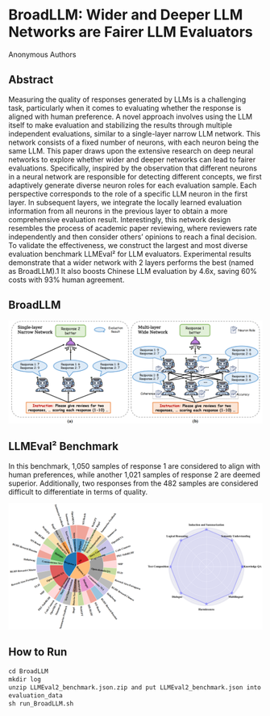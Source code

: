 # BroadLLM: Wider and Deeper LLM Networks are Fairer LLM Evaluators
Anonymous Authors
 
## Abstract
Measuring the quality of responses generated by LLMs is a challenging task, particularly when it comes to evaluating whether the response is aligned with human preference. A novel approach involves using the LLM itself to make evaluation and stabilizing the results through multiple independent evaluations, similar to a single-layer narrow LLM network. This network consists of a fixed number of neurons, with each neuron being the same LLM. This paper draws upon the extensive research on deep neural networks to explore whether wider and deeper networks can lead to fairer evaluations. Specifically, inspired by the observation that different neurons in a neural network are responsible for detecting different concepts, we first adaptively generate diverse neuron roles for each evaluation sample. Each perspective corresponds to the role of a specific LLM neuron in the first layer. In subsequent layers, we integrate the locally learned evaluation information from all neurons in the previous layer to obtain a more comprehensive evaluation result. Interestingly, this network design resembles the process of academic paper reviewing, where reviewers rate independently and then consider others’ opinions to reach a final decision. To validate the effectiveness, we construct the largest and most diverse evaluation benchmark LLMEval² for LLM evaluators. Experimental results demonstrate that a wider network with 2 layers performs the best (named as BroadLLM).1 It also boosts Chinese LLM evaluation by 4.6x, saving 60% costs with 93% human agreement.

## BroadLLM

![Method](figs/intro.png)

## LLMEval² Benchmark
In this benchmark, 1,050 samples of response 1 are considered to align with human preferences, while another 1,021 samples of response 2 are deemed superior. Additionally, two responses from the 482 samples are considered difficult to differentiate in terms of quality. 

![Benchmark](figs/benchmark.png)

## How to Run
```
cd BroadLLM
mkdir log
unzip LLMEval2_benchmark.json.zip and put LLMEval2_benchmark.json into evaluation_data
sh run_BroadLLM.sh
```
